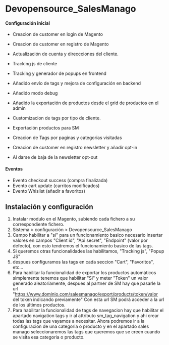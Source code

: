 # Devopensource_SalesManago
#### Configuración inicial

- Creacion de customer en login de Magento
- Creacion de customer en registro de Magento
- Actualización de cuenta y direccciones del cliente.
- Tracking js de cliente

- Tracking y generador de popups en frontend
- Añadido envío de tags y mejora de configuración en backend
- Añadido modo debug
- Añadido la exportación de productos desde el grid de productos en el admin
- Customizacion de tags por tipo de cliente.
- Exportación productos para SM
- Creacion de Tags por paginas y categorias visitadas
- Creacion de customer en registro newsletter y añadir opt-in
- Al darse de baja de la newsletter opt-out

#### Eventos

- Evento checkout success (compra finalizada)
- Evento cart update (carritos modificados)
- Evento Whislist (añadir a favoritos)

## Instalación y configuración

1. Instalar modulo en el Magento, subiendo cada fichero a su correspondiente fichero.
2. Sistema > configuración > Devopensource_SalesManago
3. Campo habilitar a "si" para un funcionamiento basico necesario insertar valores en campos "Client id", "Api secret", "Endpoint" (valor por defecto), con esto tendremos el funcionamiento basico de las tags.
4. Si queremos otras funcionalidades las habilitamos, "Tracking js", "Popup JS"
5. despues configuramos las tags en cada seccion "Cart", "Favoritos", etc...
6. Para habilitar la funcionalidad de exportar los productos automáticos simplemente tenemos que habilitar "Si" y meter "Token" un valor generado aleatoriamente, despues al partner de SM hay que pasarle la url "https://www.dominio.com/salesmanago/export/products/token/valor del token indicando previamente" Con esta url SM podrá acceder a la url de los últimos productos.
6. Para habilitar la funcionalidad de tags de navegacion hay que habilitar el apartado navigation tags y ir al attributo sm_tag_navigation y ahi crear todas las tags que vayamos a necesitar. Ahora podremos ir a la configuracion de una categoria o producto y en el apartado sales manago seleccionaremos las tags que queremos que se creen cuando se visita esa categoria o producto.
